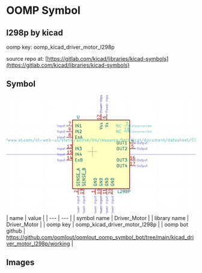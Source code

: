 # OOMP Symbol  
## l298p  by kicad  
  
oomp key: oomp_kicad_driver_motor_l298p  
  
source repo at: [https://gitlab.com/kicad/libraries/kicad-symbols](https://gitlab.com/kicad/libraries/kicad-symbols)  
## Symbol  
  
[![working.png](working_600.png)](working.png)  
| name | value | 
| --- | --- | 
| symbol name | Driver_Motor | 
| library name | Driver_Motor | 
| oomp key | oomp_kicad_driver_motor_l298p | 
| oomp bot github | https://github.com/oomlout/oomlout_oomp_symbol_bot/tree/main/kicad_driver_motor_l298p/working | 
## Images  
